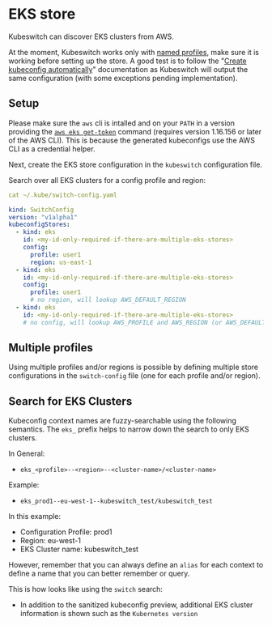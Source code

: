# EKS store

Kubeswitch can discover EKS clusters from AWS.

At the moment, Kubeswitch works only with [named profiles](https://docs.aws.amazon.com/cli/latest/userguide/cli-configure-profiles.html), make sure it is working before setting up the store.
A good test is to follow the "[Create kubeconfig automatically](https://docs.aws.amazon.com/eks/latest/userguide/create-kubeconfig.html#create-kubeconfig-automatically)" documentation as Kubeswitch will output the same configuration (with some exceptions pending implementation).

## Setup

Please make sure the `aws` cli is intalled and on your `PATH` in a version providing the [`aws eks get-token`](https://docs.aws.amazon.com/cli/latest/reference/eks/get-token.html) command (requires version 1.16.156 or later of the AWS CLI).
This is because the generated kubeconfigs use the AWS CLI as a credential helper.

Next, create the EKS store configuration in the `kubeswitch` configuration file.

Search over all EKS clusters for a config profile and region:

```yaml
cat ~/.kube/switch-config.yaml

kind: SwitchConfig
version: "v1alpha1"
kubeconfigStores:
  - kind: eks
    id: <my-id-only-required-if-there-are-multiple-eks-stores>
    config:
      profile: user1
      region: us-east-1
  - kind: eks
    id: <my-id-only-required-if-there-are-multiple-eks-stores>
    config:
      profile: user1
      # no region, will lookup AWS_DEFAULT_REGION
  - kind: eks
    id: <my-id-only-required-if-there-are-multiple-eks-stores>
    # no config, will lookup AWS_PROFILE and AWS_REGION (or AWS_DEFAULT_REGION)
```

## Multiple profiles

Using multiple profiles and/or regions is possible by defining multiple store configurations in the `switch-config` file (one for each profile and/or region).

## Search for EKS Clusters

Kubeconfig context names are fuzzy-searchable using the following semantics.
The `eks_` prefix helps to narrow down the search to only EKS clusters.

In General:

- `eks_<profile>--<region>--<cluster-name>/<cluster-name>`

Example:

- `eks_prod1--eu-west-1--kubeswitch_test/kubeswitch_test`

In this example:

- Configuration Profile: prod1
- Region: eu-west-1
- EKS Cluster name: kubeswitch_test

However, remember that you can always define an `alias` for each context to define a name that you can better remember or query.

This is how looks like using the `switch` search:

- In addition to the sanitized kubeconfig preview, additional EKS cluster information is shown such as the `Kubernetes version`
